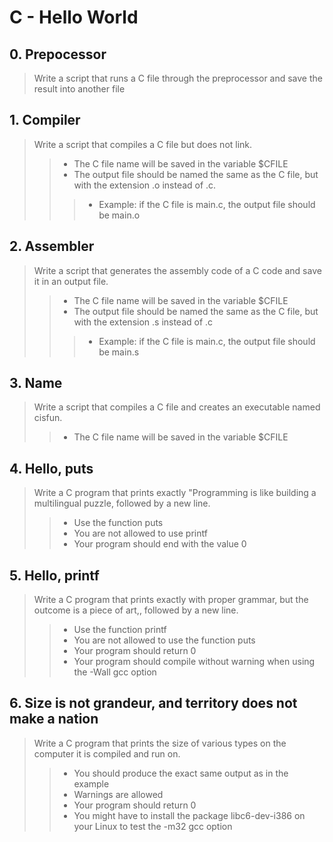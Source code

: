 # C - Hello World

## 0. Prepocessor
> Write a script that runs a C file through the preprocessor and save the result into another file

## 1. Compiler
> Write a script that compiles a C file but does not link.
>> * The C file name will be saved in the variable $CFILE
>> * The output file should be named the same as the C file, but with the extension .o instead of .c.
>>> * Example: if the C file is main.c, the output file should be main.o

## 2. Assembler
> Write a script that generates the assembly code of a C code and save it in an output file.
>> * The C file name will be saved in the variable $CFILE
>> * The output file should be named the same as the C file, but with the extension .s instead of .c
>>> * Example: if the C file is main.c, the output file should be main.s

## 3. Name
> Write a script that compiles a C file and creates an executable named cisfun.
>> * The C file name will be saved in the variable $CFILE

## 4. Hello, puts
> Write a C program that prints exactly "Programming is like building a multilingual puzzle, followed by a new line.
>> * Use the function puts
>> * You are not allowed to use printf
>> * Your program should end with the value 0

## 5. Hello, printf
> Write a C program that prints exactly with proper grammar, but the outcome is a piece of art,, followed by a new line.
>> * Use the function printf
>> * You are not allowed to use the function puts
>> * Your program should return 0
>> * Your program should compile without warning when using the -Wall gcc option

## 6. Size is not grandeur, and territory does not make a nation 
> Write a C program that prints the size of various types on the computer it is compiled and run on.
>> * You should produce the exact same output as in the example
>> * Warnings are allowed
>> * Your program should return 0
>> * You might have to install the package libc6-dev-i386 on your Linux to test the -m32 gcc option
